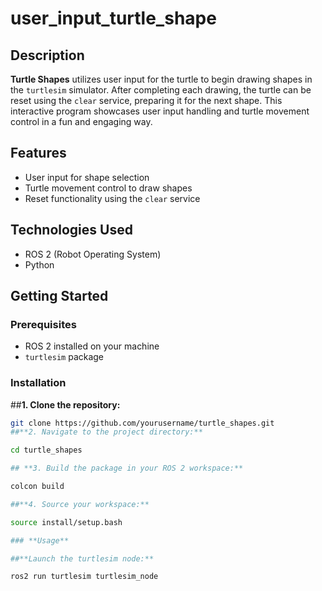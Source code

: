 # user_input_turtle_shape 

## **Description**

**Turtle Shapes** utilizes user input for the turtle to begin drawing shapes in the `turtlesim` simulator. After completing each drawing, the turtle can be reset using the `clear` service, preparing it for the next shape. This interactive program showcases user input handling and turtle movement control in a fun and engaging way.

## **Features**

- User input for shape selection
- Turtle movement control to draw shapes
- Reset functionality using the `clear` service

## **Technologies Used**

- ROS 2 (Robot Operating System)
- Python

## **Getting Started**

### **Prerequisites**

- ROS 2 installed on your machine
- `turtlesim` package

### **Installation**

##**1. Clone the repository:**
   ```bash
   git clone https://github.com/yourusername/turtle_shapes.git
##**2. Navigate to the project directory:**

cd turtle_shapes

## **3. Build the package in your ROS 2 workspace:**

colcon build

##**4. Source your workspace:** 

source install/setup.bash

### **Usage**

##**Launch the turtlesim node:**

ros2 run turtlesim turtlesim_node
